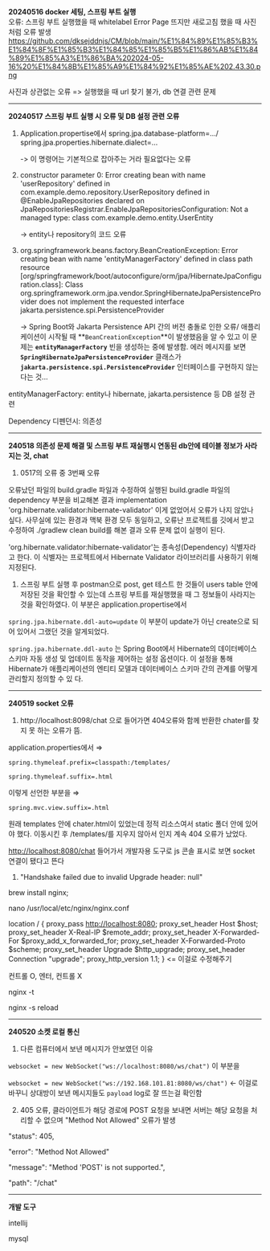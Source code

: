 **20240516 docker 세팅, 스프링 부트 실행**    
오류: 스프링 부트 실행했을 때 whitelabel Error Page 뜨지만 새로고침 했을 때 사진처럼 오류 발생
<https://github.com/dksejddnjs/CM/blob/main/%E1%84%89%E1%85%B3%E1%84%8F%E1%85%B3%E1%84%85%E1%85%B5%E1%86%AB%E1%84%89%E1%85%A3%E1%86%BA%202024-05-16%20%E1%84%8B%E1%85%A9%E1%84%92%E1%85%AE%202.43.30.png>

사진과 상관없는 오류 => 실행했을 때 url 찾기 불가, db 연결 관련 문제

------------------------------------------------------------------------------------------
**20240517 스프링 부트 실행 시 오류 및 DB 설정 관련 오류**
1. Application.propertise에서 spring.jpa.database-platform=…/ spring.jpa.properties.hibernate.dialect=…

   -> 이 명령어는 기본적으로 잡아주는 거라 필요없다는 오류
3. constructor parameter 0: Error creating bean with name 'userRepository' defined in com.example.demo.repository.UserRepository defined in @EnableJpaRepositories declared on JpaRepositoriesRegistrar.EnableJpaRepositoriesConfiguration: Not a managed type: class com.example.demo.entity.UserEntity

   -> entity나 repository의 코드 오류
4. org.springframework.beans.factory.BeanCreationException: Error creating bean with name 'entityManagerFactory' defined in class path resource [org/springframework/boot/autoconfigure/orm/jpa/HibernateJpaConfiguration.class]: Class org.springframework.orm.jpa.vendor.SpringHibernateJpaPersistenceProvider does not implement the requested interface jakarta.persistence.spi.PersistenceProvider

   -> Spring Boot와 Jakarta Persistence API 간의 버전 충돌로 인한 오류/ 애플리케이션이 시작될 때 **`BeanCreationException`**이 발생했음을 알 수 있고 이 문제는 **`entityManagerFactory`** 빈을 생성하는 중에 발생함. 에러 메시지를 보면 **`SpringHibernateJpaPersistenceProvider`** 클래스가 **`jakarta.persistence.spi.PersistenceProvider`** 인터페이스를 구현하지 않는다는 것... 

entityManagerFactory: entity나 hibernate, jakarta.persistence 등 DB 설정 관련

Dependency 디펜던시: 의존성

------------------------------------------------------------------------------------------
**240518  의존성 문제 해결 및 스프링 부트 재실행시 연동된 db안에 테이블 정보가 사라지는 것, chat**

1. 0517의 오류 중  3번째 오류

오류났던 파일의 build.gradle 파일과 수정하여 실행된 build.gradle 파일의 dependency 부분을 비교해본 결과  implementation 'org.hibernate.validator:hibernate-validator' 이게 없었어서 오류가 나지 않았나 싶다. 사무실에 있는 환경과 맥북 환경 모두 동일하고, 오류난 프로젝트를 깃에서 받고 수정하여 ./gradlew clean build를 해본 결과 오류 문제 없이 실행이 된다.

'org.hibernate.validator:hibernate-validator'는 종속성(Dependency) 식별자라고 한다. 이 식별자는 프로젝트에서 Hibernate Validator 라이브러리를 사용하기 위해 지정된다.

1. 스프링 부트 실행 후 postman으로 post, get 테스트 한 것들이 users table 안에 저장된 것을 확인할 수 있는데 스프링 부트를 재실행했을 때 그 정보들이 사라지는 것을 확인하였다. 이 부분은 application.propertise에서 

`spring.jpa.hibernate.ddl-auto=update` 이 부분이 update가 아닌 create으로 되어 있어서 그랬던 것을 알게되었다.

`spring.jpa.hibernate.ddl-auto` 는 Spring Boot에서 Hibernate의 데이터베이스 스키마 자동 생성 및 업데이트 동작을 제어하는 설정 옵션이다. 이 설정을 통해 Hibernate가 애플리케이션의 엔티티 모델과 데이터베이스 스키마 간의 관계를 어떻게 관리할지 정의할 수 있
다.

------------------------------------------------------------------------------------------
**240519 socket 오류**

1. http://localhost:8098/chat 으로 들어가면 404오류와 함께 반환한 chater를 찾지 못 하는 오류가  뜸.

application.properties에서 ⇒

`spring.thymeleaf.prefix=classpath:/templates/`

`spring.thymeleaf.suffix=.html`

이렇게 선언한 부분을  ⇒

`spring.mvc.view.suffix=.html`

원래 templates 안에 chater.html이 있었는데 정적 리소스여서 static 폴더 안에 있어야 했다. 이동시킨 후 /templates/를 지우지 않아서 인지 계속 404 오류가 났었다.

[http://localhost:8080/chat](http://localhost:8080/chat이) 들어가서 개발자용 도구로 js 콘솔 표시로 보면 socket 연결이 됐다고 뜬다 

1. "Handshake failed due to invalid Upgrade header: null"

 brew install nginx;

 nano /usr/local/etc/nginx/nginx.conf 

location / {
proxy_pass [http://localhost:8080](http://localhost:8080/);
proxy_set_header Host $host;
proxy_set_header X-Real-IP $remote_addr;
proxy_set_header X-Forwarded-For $proxy_add_x_forwarded_for;
proxy_set_header X-Forwarded-Proto $scheme;
proxy_set_header Upgrade $http_upgrade;
proxy_set_header Connection "upgrade";
proxy_http_version 1.1;
} <= 이걸로 수정해주기

컨트롤 O, 엔터, 컨트롤 X

nginx -t   

nginx -s reload

------------------------------------------------------------------------------------------
**240520 소켓 로컬 통신**

1. 다른 컴퓨터에서 보낸 메시지가 안보였던 이유

`websocket = new WebSocket("ws://localhost:8080/ws/chat")`  이 부분을 

`websocket = new WebSocket("ws://192.168.101.81:8080/ws/chat")`  ← 이걸로 바꾸니 상대방이 보낸 메시지들도 `payload` log로 잘 뜨는걸 확인함

2. 405 오류, 클라이언트가 해당 경로에 POST 요청을 보내면 서버는 해당 요청을 처리할 수 없으며 "Method Not Allowed" 오류가 발생
   
  "status": 405,
  
  "error": "Method Not Allowed"
  
  "message": "Method 'POST' is not supported.",
  
  "path": "/chat"


 

------------------------------------------------------------------------------------------
**개발 도구**

intellij

mysql
